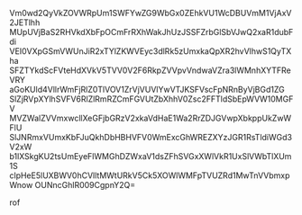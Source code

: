 Vm0wd2QyVkZOVWRpUm1SWFYwZG9WbGx0ZEhkVU1WcDBUVmM1VjAxV2JETlhh
MUpUVjBaS2RHVkdXbFpOCmFrRXhWakJhUzJSSFZrbGlSbVJwQ2xaR1dubFdi
VEI0VXpGSmVWUnJiR2xTYlZKWVEyc3dlRk5zUmxkaQpXR2hvVlhwS1QyTXha
SFZTYkdScFVteHdXVkV5TVV0V2F6RkpZVVpvVndwaVZra3lWMnhXYTFReVRY
aGoKUld4VllrWmFjRlZ0TlVOV1ZrVjVUVlYwVTJKSFVscFpNRnByVjBGd1ZG
SlZjRVpXYlhSVFV6RlZlRmRZCmFGVUtZbXhhV0Zsc2FFTldSbEpWVW10MGFV
MVZWalZVVmxwcllXeGFjbGRzV2xkaVdHaE1Wa2RrZDJGVwpXbkppUkZwWFlU
SlJNRmxVUmxKbFJuQkhDbHBHVFV0WmExcGhWREZXYzJGR1RsTldiWGd3V2xW
b1lXSkgKU2tsUmEyeFlWMGhDZWxaV1dsZFhSVGxXWlVkR1UxSlVWbTlXUm1S
clpHeE5lUXBWV0hCVlltMWtURkV5Ck5XOWlWMFpTVUZRd1MwTnVVbmxpWnow
OUNncGhlR009CgpnY2Q=

rof